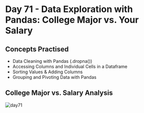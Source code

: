 # Day 71 - Data Exploration with Pandas: College Major vs. Your Salary
## Concepts Practised
- Data Cleaning with Pandas (.dropna())
- Accessing Columns and Individual Cells in a Dataframe
- Sorting Values & Adding Columns
- Grouping and Pivoting Data with Pandas
## College Major vs. Salary Analysis
![day71](https://user-images.githubusercontent.com/98851253/165605490-7ca180ad-6d5f-439c-a265-0a84edc9a9f7.png)
